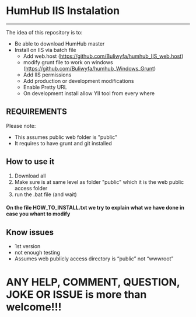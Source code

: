 # HumHub IIS Instalation
------------------------

The idea of this repository is to:
- Be able to download HumHub master
- Install on IIS via batch file
  - Add web.host (https://github.com/Buliwyfa/humhub_IIS_web.host)
  - modify grunt file to work on windows (https://github.com/Buliwyfa/humhub_Windows_Grunt)
  - Add IIS permissions
  - Add production or development modifications
  - Enable Pretty URL
  - On development install allow YII tool from every where
  
  
  
REQUIREMENTS
------------
Please note:
 - This assumes public web folder is "public"
 - It requires to have grunt and git installed

How to use it
--------------
1) Download all
2) Make sure is at same level as folder "public" which it is the web public access folder
3) run the .bat file (and wait)

#### On the file __HOW_TO_INSTALL__.txt we try to explain what we have done in case you whant to modify 

  
  Know issues
  -----------
  - 1st version
  - not enough testing
  - Assumes web publicly access directory is “public” not “wwwroot”




# ANY HELP, COMMENT, QUESTION, JOKE OR ISSUE is more than welcome!!!
	

